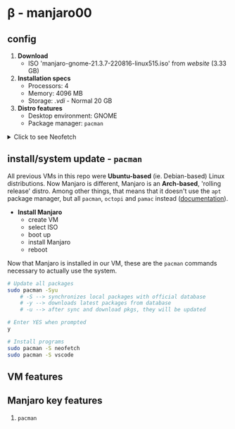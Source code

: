 # β - manjaro00

<!--
user: gitgud
passwd: sh8
-->

## config

1. **Download**
   - ISO 'manjaro-gnome-21.3.7-220816-linux515.iso' from *website* (3.33 GB)
2. **Installation specs**
   - Processors: 4
   - Memory: 4096 MB
   - Storage: *.vdi* - Normal 20 GB
3. **Distro features**
   - Desktop environment: GNOME
   - Package manager: `pacman`

<details>
<summary>Click to see Neofetch</summary>

![Manjaro_GNOME-neofetch]()

</details>

## install/system update - `pacman`

All previous VMs in this repo were **Ubuntu-based** (ie. Debian-based) Linux distributions.
Now Manjaro is different, Manjaro is an **Arch-based**, 'rolling release' distro. Among other things, that means that it doesn't use the `apt` package manager, but all `pacman`, `octopi` and `pamac` instead ([documentation](https://youtu.be/dQw4w9WgXcQ)). <!--how about `calamares`? and where should I discuss `snap`, `flatpack` and all that?? lmao-->

- **Install Manjaro**
  - create VM
  - select ISO
  - boot up
  - install Manjaro
  - reboot

Now that Manjaro is installed in our VM, these are the `pacman` commands necessary to actually use the system.

```bash
# Update all packages
sudo pacman -Syu
	# -S --> synchronizes local packages with official database
	# -y --> downloads latest packages from database
	# -u --> after sync and download pkgs, they will be updated

# Enter YES when prompted
y

# Install programs
sudo pacman -S neofetch
sudo pacman -S vscode

```




## VM features


## **Manjaro** key features

1. `pacman`